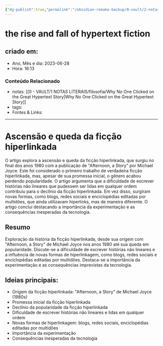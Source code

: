 ```yaml
---
{"dg-publish":true,"permalink":"/obsidian-remake-backup/0-vault/2-notas-permanentes/the-rise-and-fall-of-hypertext-fiction/","tags":["permanente"],"dgHomeLink":true,"dgShowLocalGraph":true,"dgShowFileTree":true,"dgEnableSearch":true,"noteIcon":""}
---
```


# the rise and fall of hypertext fiction

## criado em: 
-  Ano, Mês e dia: 2023-06-28
- Hora: 16:13

### Conteúdo Relacionado
- notas: [[0 - VAULT/1 NOTAS LITERAIS/filosofia/Why No One Clicked on the Great Hypertext Story\|Why No One Clicked on the Great Hypertext Story]]
- tags: 
- Fontes & Links: 
---

# Ascensão e queda da ficção hiperlinkada

O artigo explora a ascensão e queda da ficção hiperlinkada, que surgiu no final dos anos 1980 com a publicação de "Afternoon, a Story" por Michael Joyce. Este foi considerado o primeiro trabalho de verdadeira ficção hiperlinkada, mas, apesar de sua promessa inicial, o gênero acabou perdendo popularidade. O artigo argumenta que a dificuldade de escrever histórias não lineares que pudessem ser lidas em qualquer ordem contribuiu para o declínio da ficção hiperlinkada. Em vez disso, surgiram novas formas, como blogs, redes sociais e enciclopédias editadas por multidões, que ainda utilizavam hiperlinks, mas de maneira diferente. O artigo conclui destacando a importância da experimentação e as consequências inesperadas da tecnologia.


## Resumo
Exploração da história da ficção hiperlinkada, desde sua origem com "Afternoon, a Story" de Michael Joyce nos anos 1980 até sua queda em popularidade. Discute-se a dificuldade de escrever histórias não lineares e a influência de novas formas de hiperlinkagem, como blogs, redes sociais e enciclopédias editadas por multidões. Destaca-se a importância da experimentação e as consequências imprevistas da tecnologia.

## Ideias principais:
- Origem da ficção hiperlinkada: "Afternoon, a Story" de Michael Joyce (1980s)
- Promessa inicial da ficção hiperlinkada
- Declínio da popularidade da ficção hiperlinkada
- Dificuldade de escrever histórias não lineares e lidas em qualquer ordem
- Novas formas de hiperlinkagem: blogs, redes sociais, enciclopédias editadas por multidões
- Importância da experimentação
- Consequências inesperadas da tecnologia